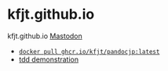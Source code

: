 # kfjt.github.io
kfjt.github.io <a rel="me" href="https://mstdn.jp/@kfjt">Mastodon</a>
- [`docker pull ghcr.io/kfjt/pandocjp:latest`](https://github.com/kfjt/pandocjp/pkgs/container/pandocjp)
- [tdd demonstration](https://github.com/kfjt/demo-fizzbuzz)
